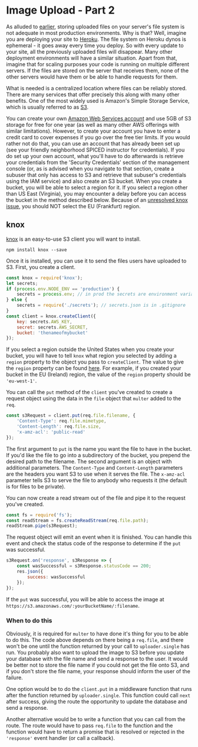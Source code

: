 # Image Upload - Part 2

As alluded to [earlier](../wk10_image_upload), storing uploaded files on your server's file system is not adequate in most production environments. Why is that? Well, imagine you are deploying your site to [Heroku](../wk8_heroku). The file system on Heroku dynos is ephemeral - it goes away every time you deploy. So with every update to your site, all the previously uploaded files will disappear. Many other deployment environments will have a similar situation. Apart from that, imagine that for scaling purposes your code is running on multiple different servers. If the files are stored on the server that receives them, none of the other servers would have them or be able to handle requests for them.

What is needed is a centralized location where files can be reliably stored. There are many services that offer precisely this along with many other benefits. One of the most widely used is Amazon's Simple Storage Service, which is usually referred to as [S3](https://aws.amazon.com/s3).

You can create your own [Amazon Web Services account](https://aws.amazon.com/free/) and use 5GB of S3 storage for free for one year (as well as many other AWS offerings with similar limitations). However, to create your account you have to enter a credit card to cover expenses if you go over the free tier limits. If you would rather not do that, you can use an account that has already been set up (see your friendly neighborhood SPICED instructor for credentials). If you do set up your own account, what you'll have to do afterwards is retrieve your credentials from the 'Security Credentials' section of the management console (or, as is advised when you navigate to that section, create a subuser that only has access to S3 and retrieve that subuser's credentials using the IAM service) and also create an S3 bucket. When you create a bucket, you will be able to select a region for it. If you select a region other than US East (Virginia), you may encounter a delay before you can access the bucket in the method described below. Because of an [unresolved knox issue](https://github.com/Automattic/knox/issues/254), you should NOT select the EU (Frankfurt) region.

## knox

[knox](https://github.com/Automattic/knox) is an easy-to-use S3 client you will want to install.

```
npm install knox --save
```

Once it is installed, you can use it to send the files users have uploaded to S3. First, you create a client.

```js
const knox = require('knox');
let secrets;
if (process.env.NODE_ENV == 'production') {
    secrets = process.env; // in prod the secrets are environment variables
} else {
    secrets = require('./secrets'); // secrets.json is in .gitignore
}
const client = knox.createClient({
    key: secrets.AWS_KEY,
    secret: secrets.AWS_SECRET,
    bucket: 'thenameofmybucket'
});

```
If you select a region outside the United States when you create your bucket, you will have to tell `knox` what region you selected by adding a `region` property to the object you pass to `createClient`. The value to give the `region` property can be found [here](http://docs.aws.amazon.com/general/latest/gr/rande.html#s3_region). For example, if you created your bucket in the EU (Ireland) region, the value of the `region` property should be `'eu-west-1'`.   

You can call the `put` method of the `client` you've created to create a request object using the data in the `file` object that `multer` added to the `req`.

```js
const s3Request = client.put(req.file.filename, {
    'Content-Type': req.file.mimetype,
    'Content-Length': req.file.size,
    'x-amz-acl': 'public-read'
});
```

The first argument to `put` is the name you want the file to have in the bucket. If you'd like the file to go into a subdirectory of the bucket, you prepend the desired path to the filename. The second argument is an object with additional parameters. The `Content-Type` and `Content-Length` parameters are the headers you want S3 to use when it serves the file. The `x-amz-acl` parameter tells S3 to serve the file to anybody who requests it (the default is for files to be private).

You can now create a read stream out of the file and pipe it to the request you've created.

```js
const fs = require('fs');
const readStream = fs.createReadStream(req.file.path);
readStream.pipe(s3Request);
```

The request object will emit an event when it is finished. You can handle this event and check the status code of the response to determine if the `put` was successful.

```js
s3Request.on('response', s3Response => {
    const wasSuccessful = s3Response.statusCode == 200;
    res.json({
        success: wasSuccessful
    });
});
```

If the `put` was successful, you will be able to access the image at `https://s3.amazonaws.com/:yourBucketName/:filename`. 

### When to do this

Obviously, it is required for `multer` to have done it's thing for you to be able to do this. The code above depends on there being a `req.file`, and there won't be one until the function returned by your call to `uploader.single` has run. You probably also want to upload the image to S3 before you update your database with the file name and send a response to the user. It would be better not to store the file name if you could not get the file onto S3, and if you don't store the file name, your response should inform the user of the failure. 

One option would be to do the `client.put` in a middleware function that runs after the function returned by `uploader.single`. This function could call `next` after success, giving the route the opportunity to update the database and send a response.

Another alternative would be to write a function that you can call from the route. The route would have to pass `req.file` to the function and the function would have to return a promise that is resolved or rejected in the `'response'` event handler (or call a callback).

